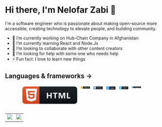 # Hi there, I'm Nelofar Zabi 👋

I'm a software engineer who is passionate about making open-source more accessible, creating technology to elevate people, and building community.

- 🔭 I’m currently working on Hub-Chain Company in Afghanistan
- 🌱 I’m currently learning React and Node.Js
- 👯 I’m looking to collaborate with other content creators
- 🤔 I’m looking for help with some one who needs help
- ⚡ Fun fact: I love to learn new things

## Languages & frameworks ->
<p align="center">
  <!-- For more icons please follow  https://github.com/MikeCodesDotNET/ColoredBadges -->
  <img src="https://raw.githubusercontent.com/8bithemant/8bithemant/master/svg/dev/languages/html.svg" alt="html" style="vertical-align:top; margin:4px; width:180px;">
  <img src="https://raw.githubusercontent.com/8bithemant/8bithemant/master/svg/dev/languages/js.svg" alt="js" style="vertical-align:top; margin:4px; width:30px;">
  <img src="https://raw.githubusercontent.com/8bithemant/8bithemant/master/svg/dev/languages/python.svg" alt="python" style="vertical-align:top; margin:4px; width:30px;">
<!--   <img src="./includes/java.svg" alt="java" style="vertical-align:top; margin:4px; width:30px;"> -->
<!--   <img src="./includes/css.svg" alt="css" style="vertical-align:top; margin:4px; width:30px;"> -->
  <img src="https://raw.githubusercontent.com/8bithemant/8bithemant/master/svg/dev/frameworks/react.svg" alt="react" style="vertical-align:top; margin:4px; width:30px;">
<!-- <img src="./includes/bootstrap.svg" alt="bootsrap" style="vertical-align:top; margin:4px; width:30px;"> -->
   <img src="https://github.com/MikeCodesDotNET/ColoredBadges/blob/master/svg/dev/tools/docker.svg" alt="docker" style="vertical-align:top; margin:4px; width:30px;">
   <img src="https://github.com/MikeCodesDotNET/ColoredBadges/blob/master/svg/dev/tools/visualstudio_code.svg" alt="visualstudio_code" style="vertical-align:top; margin:4px; width:30px;">
</p>
  
  
  
  
<table>
   
   <table width="100%">
   <tr>
      <td>
         <img height="180em" src="https://github-readme-stats.vercel.app/api?username=NelofarZabi&show_icons=true&hide_border=true&theme=tokyonight&bg_color=0,52fa5a21,4dfcff21,c64dff21" />
      </td>
      <td>
         <img height="180em" src="https://github-readme-stats.vercel.app/api/top-langs/?username=NelofarZabi&show_icons=true&hide_border=true&layout=compact&langs_count=8&bg_color=0,52fa5a21,4dfcff21,c64dff21&theme=tokyonight" />      
      </td>
   
   </tr>
<!-- https://github-readme-stats.vercel.app/api/top-langs/?username=Nelofarzabii&show_icons=true&hide_border=true&layout=compact&langs_count=8&bg_color=0,52fa5a21,4dfcff21,c64dff21&theme=tokyonight -->
<table>

